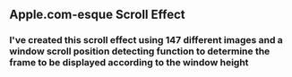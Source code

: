 <h2>Apple.com-esque Scroll Effect</h2>

<h3>I've created this scroll effect using 147 different images and a window scroll position detecting function to determine the frame to be displayed according to the window height</h3>
